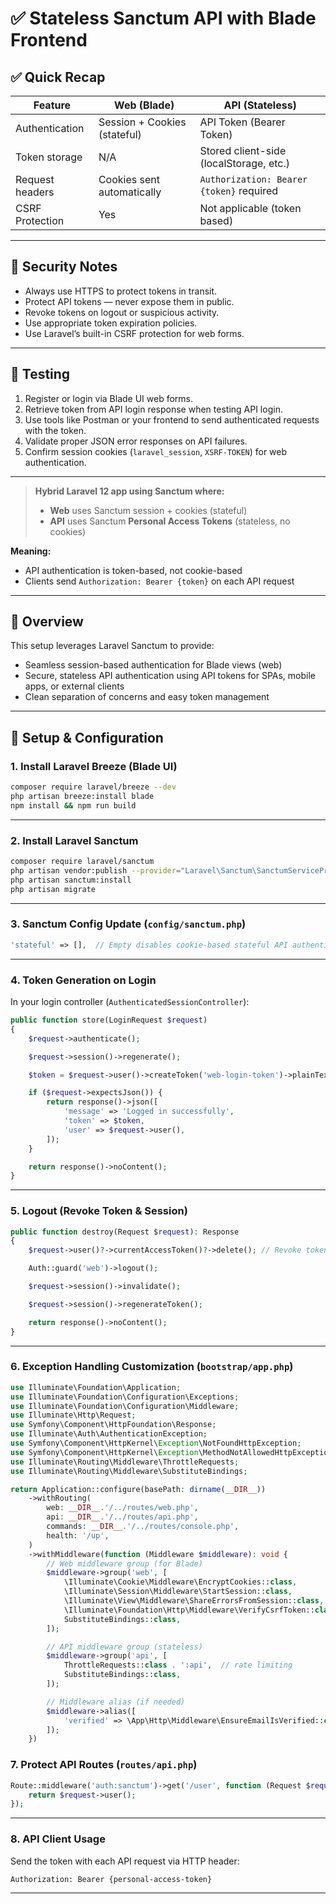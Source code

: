 # ✅ Stateless Sanctum API with Blade Frontend

## ✅ Quick Recap

| Feature         | Web (Blade)                  | API (Stateless)                          |
| --------------- | ---------------------------- | ---------------------------------------- |
| Authentication  | Session + Cookies (stateful) | API Token (Bearer Token)                 |
| Token storage   | N/A                          | Stored client-side (localStorage, etc.)  |
| Request headers | Cookies sent automatically   | `Authorization: Bearer {token}` required |
| CSRF Protection | Yes                          | Not applicable (token based)             |

---

## 🔐 Security Notes

* Always use HTTPS to protect tokens in transit.
* Protect API tokens — never expose them in public.
* Revoke tokens on logout or suspicious activity.
* Use appropriate token expiration policies.
* Use Laravel’s built-in CSRF protection for web forms.

---

## 🧪 Testing

1. Register or login via Blade UI web forms.
2. Retrieve token from API login response when testing API login.
3. Use tools like Postman or your frontend to send authenticated requests with the token.
4. Validate proper JSON error responses on API failures.
5. Confirm session cookies (`laravel_session`, `XSRF-TOKEN`) for web authentication.

---

> **Hybrid Laravel 12 app using Sanctum where:**
>
> * **Web** uses Sanctum session + cookies (stateful)
> * **API** uses Sanctum **Personal Access Tokens** (stateless, no cookies)

**Meaning:**

* API authentication is token-based, not cookie-based
* Clients send `Authorization: Bearer {token}` on each API request

---

## 🚀 Overview

This setup leverages Laravel Sanctum to provide:

* Seamless session-based authentication for Blade views (web)
* Secure, stateless API authentication using API tokens for SPAs, mobile apps, or external clients
* Clean separation of concerns and easy token management

---

## 🧱 Setup & Configuration

### 1. Install Laravel Breeze (Blade UI)

```bash
composer require laravel/breeze --dev
php artisan breeze:install blade
npm install && npm run build
```

---

### 2. Install Laravel Sanctum

```bash
composer require laravel/sanctum
php artisan vendor:publish --provider="Laravel\Sanctum\SanctumServiceProvider"
php artisan sanctum:install
php artisan migrate
```

---

### 3. Sanctum Config Update (`config/sanctum.php`)

```php
'stateful' => [],  // Empty disables cookie-based stateful API authentication
```

---

### 4. Token Generation on Login

In your login controller (`AuthenticatedSessionController`):

```php
public function store(LoginRequest $request)
{
    $request->authenticate();

    $request->session()->regenerate();

    $token = $request->user()->createToken('web-login-token')->plainTextToken;

    if ($request->expectsJson()) {
        return response()->json([
            'message' => 'Logged in successfully',
            'token' => $token,
            'user' => $request->user(),
        ]);
    }

    return response()->noContent();
}
```

---

### 5. Logout (Revoke Token & Session)

```php
public function destroy(Request $request): Response
{
    $request->user()?->currentAccessToken()?->delete(); // Revoke token

    Auth::guard('web')->logout();

    $request->session()->invalidate();

    $request->session()->regenerateToken();

    return response()->noContent();
}
```

---

### 6. Exception Handling Customization (`bootstrap/app.php`)

```php
use Illuminate\Foundation\Application;
use Illuminate\Foundation\Configuration\Exceptions;
use Illuminate\Foundation\Configuration\Middleware;
use Illuminate\Http\Request;
use Symfony\Component\HttpFoundation\Response;
use Illuminate\Auth\AuthenticationException;
use Symfony\Component\HttpKernel\Exception\NotFoundHttpException;
use Symfony\Component\HttpKernel\Exception\MethodNotAllowedHttpException;
use Illuminate\Routing\Middleware\ThrottleRequests;
use Illuminate\Routing\Middleware\SubstituteBindings;
```

```php
return Application::configure(basePath: dirname(__DIR__))
    ->withRouting(
        web: __DIR__.'/../routes/web.php',
        api: __DIR__.'/../routes/api.php',
        commands: __DIR__.'/../routes/console.php',
        health: '/up',
    )
    ->withMiddleware(function (Middleware $middleware): void {
        // Web middleware group (for Blade)
        $middleware->group('web', [
            \Illuminate\Cookie\Middleware\EncryptCookies::class,
            \Illuminate\Session\Middleware\StartSession::class,
            \Illuminate\View\Middleware\ShareErrorsFromSession::class,
            \Illuminate\Foundation\Http\Middleware\VerifyCsrfToken::class,
            SubstituteBindings::class,
        ]);

        // API middleware group (stateless)
        $middleware->group('api', [
            ThrottleRequests::class . ':api',  // rate limiting
            SubstituteBindings::class,
        ]);

        // Middleware alias (if needed)
        $middleware->alias([
            'verified' => \App\Http\Middleware\EnsureEmailIsVerified::class,
        ]);
    })
```

### 7. Protect API Routes (`routes/api.php`)

```php
Route::middleware('auth:sanctum')->get('/user', function (Request $request) {
    return $request->user();
});
```

---

### 8. API Client Usage

Send the token with each API request via HTTP header:

```http
Authorization: Bearer {personal-access-token}
```

---
 